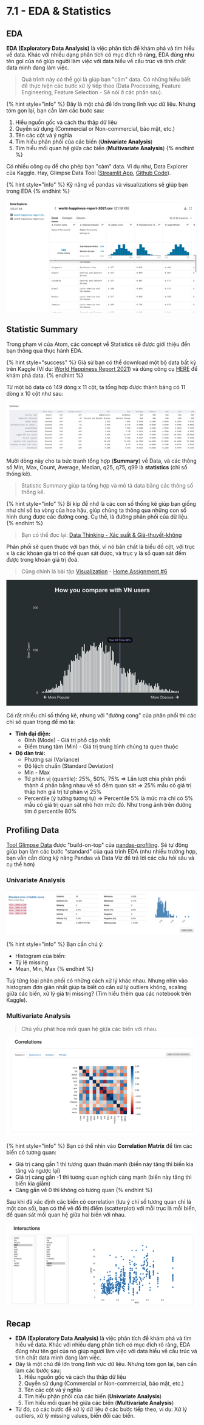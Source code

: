 # 7.1 - EDA & Statistics

## EDA

**EDA \(Exploratory Data Analysis\)** là việc phân tích để khám phá và tìm hiểu về data. Khác với nhiều dạng phân tích có mục đích rõ ràng, EDA đúng như tên gọi của nó giúp người làm việc với data hiểu về cấu trúc và tính chất data mình đang làm việc.

> Quá trình này có thể gọi là giúp bạn "cảm" data. Có những hiểu biết để thực hiện các bước xử lý tiếp theo \(Data Processing, Feature Engineering, Feature Selection - Sẽ nói ở các phần sau\).

{% hint style="info" %}
Đây là một chủ đề lớn trong lĩnh vực dữ liệu. Nhưng tóm gọn lại, bạn cần làm các bước sau:

1. Hiểu nguồn gốc và cách thu thập dữ liệu
2. Quyền sử dụng \(Commercial or Non-commercial, bảo mật, etc.\)
3. Tên các cột và ý nghĩa
4. Tìm hiểu phân phối của các biến \(**Univariate Analysis**\)
5. Tìm hiểu mối quan hệ giữa các biến \(**Multivariate Analysis**\)
{% endhint %}

Có nhiều công cụ để cho phép bạn "cảm" data. Ví dụ như, Data Explorer của Kaggle. Hay, Glimpse Data Tool \([Streamlit App](https://share.streamlit.io/anhdanggit/streamlit-data-glimpse/main/app.py), [Github Code](https://github.com/anhdanggit/streamlit-data-glimpse)\).

{% hint style="info" %}
Kỹ năng về pandas và visualizations sẽ giúp bạn trong EDA
{% endhint %}

![](../../.gitbook/assets/image%20%28166%29.png)

## Statistic Summary

Trong phạm vi của Atom, các concept về Statistics sẽ được giới thiệu đến bạn thông qua thực hành EDA.

{% hint style="success" %}
Giả sử bạn có thể download một bộ data bất kỳ trên Kaggle \(Ví dụ: [World Happiness Report 2021](https://www.kaggle.com/ajaypalsinghlo/world-happiness-report-2021)\) và dùng công cụ [HERE](https://share.streamlit.io/anhdanggit/streamlit-data-glimpse/main/app.py) để khám phá data.
{% endhint %}

Từ một bộ data có 149 dòng x 11 cột, ta tổng hợp được thành bảng có 11 dòng x 10 cột như sau:

![](../../.gitbook/assets/image%20%28167%29.png)

Mười dòng này cho ta bức tranh tổng hợp \(**Summary**\) về Data, và các thông số Min, Max, Count, Average, Median, q25, q75, q99 là **statistics** \(chỉ số thống kê\).

> Statistic Summary giúp ta tổng hợp và mô tả data bằng các thông số thống kê.

{% hint style="info" %}
Bí kíp để nhớ là các con số thống kê giúp bạn giống như chỉ số ba vòng của hoa hậu, giúp chúng ta thông qua những con số hình dung được các đường cong. Cụ thể, là đường phân phối của dữ liệu.
{% endhint %}

> Bạn có thể đọc lại: [Data Thinking - Xác suất & Giả-thuyết-không](../../big-o/3-data-thinking/xac-suat-and-gia-thuyet-khong.md#phan-phoi-cua-data)

Phân phối sẽ quen thuộc với bạn thôi, vì nó bản chất là biểu đồ cột, với trục x là các khoản giá trị có thể quan sát được, và trục y là số quan sát đếm được trong khoản giá trị đoá.

> Cũng chính là bài tập [Visualization](https://www.kaggle.com/alexisbcook/distributions) - [Home Assignment \#6](../6-cloud-function-and-streamlit/6.4-home-assignment-6.md)

![](../../.gitbook/assets/image%20%28165%29.png)



Có rất nhiều chỉ số thống kê, nhưng với "đường cong" của phân phối thì các chỉ số quan trọng để mô tả:

* **Tính đại diện:**
  * Đỉnh \(Mode\) - Giá trị phổ cập nhất
  * Điểm trung tâm \(Min\) - Giá trị trung bình chúng ta quen thuộc
* **Độ dàn trải:**
  * Phương sai \(Variance\)
  * Độ lệch chuẩn \(Standard Deviation\)
  * Min - Max
  * Tứ phân vị \(quantile\): 25%, 50%, 75% ⇒ Lần lượt chia phân phối thành 4 phần bằng nhau về số đếm quan sát ⇒ 25% mẫu có giá trị thấp hơn giá trị tứ phân vị 25%
  * Percentile \(ý tưởng tương tự\) ⇒ Percentile 5% là mức mà chỉ có 5% mẫu có giá trị quan sát nhỏ hơn mức đó. Như trong ảnh trên đường tím ở percentile 80%

## Profiling Data

[Tool Glimpse Data](https://share.streamlit.io/anhdanggit/streamlit-data-glimpse/main/app.py) được "build-on-top" của [pandas-profiling](https://github.com/pandas-profiling/pandas-profiling). Sẽ tự động giúp bạn làm các bước "standard" của quá trình EDA \(như nhiều trường hợp, bạn vẫn cần dùng kỹ năng Pandas và Data Viz để trả lời các câu hỏi sâu và cụ thể hơn\)

### Univariate Analysis

![](../../.gitbook/assets/screen-shot-2021-06-12-at-06.56.50.png)

{% hint style="info" %}
Bạn cần chú ý:

* Histogram của biến:
* Tỷ lệ missing
* Mean, Min, Max
{% endhint %}

Tuỳ từng loại phân phối có những cách xử lý khác nhau. Nhưng nhìn vào histogram đơn giản nhất giúp ta biết có cần xử lý outliers không, scaling giữa các biến, xử lý giá trị missing? \(Tìm hiểu thêm qua các notebook trên Kaggle\).

### Multivariate Analysis

> Chủ yếu phát hoạ mối quan hệ giữa các biến với nhau.

![](../../.gitbook/assets/image%20%28168%29.png)

{% hint style="info" %}
Bạn có thể nhìn vào **Correlation Matrix** để tìm các biến có tương quan:

* Giá trị càng gần 1 thì tương quan thuận mạnh \(biến này tăng thì biến kia tăng và ngược lại\)
* Giá trị càng gần -1 thì tương quan nghịch càng mạnh \(biến này tăng thì biến kia giảm\)
* Càng gần về 0 thì không có tương quan
{% endhint %}

Sau khi đã xác định các biến có correlation \(lưu ý chỉ số tương quan chỉ là một con số\), bạn có thể vẽ đồ thị điểm \(scatterplot\) với mỗi trục là mỗi biến, để quan sát mối quan hệ giữa hai biến với nhau.

![](../../.gitbook/assets/image%20%28169%29.png)

## Recap

* **EDA \(Exploratory Data Analysis\)** là việc phân tích để khám phá và tìm hiểu về data. Khác với nhiều dạng phân tích có mục đích rõ ràng, EDA đúng như tên gọi của nó giúp người làm việc với data hiểu về cấu trúc và tính chất data mình đang làm việc.
* Đây là một chủ đề lớn trong lĩnh vực dữ liệu. Nhưng tóm gọn lại, bạn cần làm các bước sau:
  1. Hiểu nguồn gốc và cách thu thập dữ liệu
  2. Quyền sử dụng \(Commercial or Non-commercial, bảo mật, etc.\)
  3. Tên các cột và ý nghĩa
  4. Tìm hiểu phân phối của các biến \(**Univariate Analysis**\)
  5. Tìm hiểu mối quan hệ giữa các biến \(**Multivariate Analysis**\)
* Từ đó, có các bước để xử lý dữ liệu ở các bước tiếp theo, ví dụ: Xử lý outliers, xử lý missing values, biến đổi các biến.

